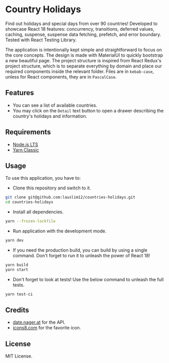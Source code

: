 # Country Holidays

Find out holidays and special days from over 90 countries! Developed to showcase React 18 features: concurrency, transitions, deferred values, caching, suspense, suspense data fetching, prefetch, and error boundary. Tested with React Testing Library.

The application is intentionally kept simple and straightforward to focus on the core concepts. The design is made with MaterialUI to quickly bootstrap a new beautiful page. The project structure is inspired from React Redux's project structure, which is to separate everything by domain and place our required components inside the relevant folder. Files are in `kebab-case`, unless for React components, they are in `PascalCase`.

## Features

- You can see a list of available countries.
- You may click on the `Detail` text button to open a drawer describing the country's holidays and information.

## Requirements

- [Node.js LTS](https://nodejs.org/en/)
- [Yarn Classic](https://yarnpkg.com/)

## Usage

To use this application, you have to:

- Clone this repository and switch to it.

```bash
git clone git@github.com:lauslim12/countries-holidays.git
cd countries-holidays
```

- Install all dependencies.

```bash
yarn --frozen-lockfile
```

- Run application with the development mode.

```bash
yarn dev
```

- If you need the production build, you can build by using a single command. Don't forget to run it to unleash the power of React 18!

```bash
yarn build
yarn start
```

- Don't forget to look at tests! Use the below command to unleash the full tests.

```bash
yarn test-ci
```

## Credits

- [date.nager.at](https://date.nager.at/) for the API.
- [icons8.com](https://icons8.com/) for the favorite icon.

## License

MIT License.

